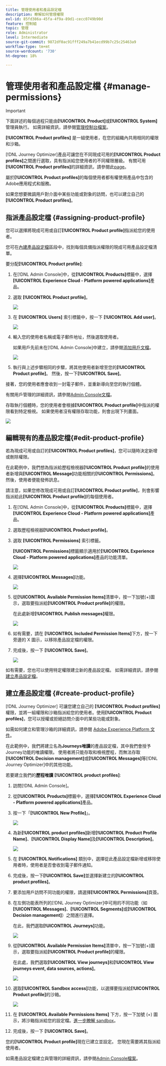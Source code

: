 ```yaml
---
title: 管理使用者和產品設定檔
description: 瞭解如何管理權限
exl-id: 85fd386a-45fa-4f9a-89d1-cecc0749b90d
feature: 控制組
topic: 管理
role: Administrator
level: Intermediate
source-git-commit: 9872df0ac91fff249a7b41ecd99b7c25c25463a9
workflow-type: tm+mt
source-wordcount: '730'
ht-degree: 18%

---
```


# 管理使用者和產品設定檔 {#manage-permissions}

>[!IMPORTANT]
>
> 下面詳述的每個過程只能由&#x200B;**[!UICONTROL Product]**&#x200B;或&#x200B;**[!UICONTROL System]**&#x200B;管理員執行。 如需詳細資訊，請參閱[管理控制台檔案](https://helpx.adobe.com/enterprise/admin-guide.html/enterprise/using/admin-roles.ug.html)。

**[!UICONTROL Product profiles]** 是一組使用者，在您的組織內共用相同的權限和沙箱。

[!DNL Journey Optimizer]產品可讓您在不同現成可用的&#x200B;**[!UICONTROL Product profiles]**&#x200B;之間進行選取，具有指派給您使用者的不同權限層級。 有關可用&#x200B;**[!UICONTROL Product profiles]**&#x200B;的詳細資訊，請參閱此[page](ootb-product-profiles.md)。

屬於&#x200B;**[!UICONTROL Product profiles]**&#x200B;的每個使用者都有權使用產品中包含的Adobe應用程式和服務。

如果您想要微調用戶對介面中某些功能或對象的訪問，也可以建立自己的&#x200B;**[!UICONTROL Product profiles]**。

## 指派產品設定檔 {#assigning-product-profile}

您可以選擇將現成可用或自訂&#x200B;**[!UICONTROL Product profile]**&#x200B;指派給您的使用者。

您可在[內建產品設定檔](ootb-product-profiles.md)區段中，找到每個具備指派權限的現成可用產品設定檔清單。

要分配&#x200B;**[!UICONTROL Product profile]**:

1. 在[!DNL Admin Console]中，從&#x200B;**[!UICONTROL Products]**&#x200B;標籤中，選擇&#x200B;**[!UICONTROL Experience Cloud - Platform powered applications]**&#x200B;產品。

1. 選取 **[!UICONTROL Product profile]**。

   ![](../assets/access_control_2.png)

1. 在 **[!UICONTROL Users]** 索引標籤中，按一下 **[!UICONTROL Add user]**。

   ![](../assets/access_control_3.png)

1. 輸入您的使用者名稱或電子郵件地址，然後選取使用者。

   如果用戶先前未在[!DNL Admin Console]中建立，請參閱[添加用戶文檔](https://helpx.adobe.com/enterprise/admin-guide.html/enterprise/using/manage-users-individually.ug.html#add-users)。

   ![](../assets/access_control_4.png)

1. 執行與上述步驟相同的步驟，將其他使用者新增至您的&#x200B;**[!UICONTROL Product profile]**。 然後，按一下&#x200B;**[!UICONTROL Save]**。

接著，您的使用者應會收到一封電子郵件，並重新導向至您的執行個體。

有關用戶管理的詳細資訊，請參閱[Admin Console文檔](https://helpx.adobe.com/enterprise/admin-guide.html/enterprise/using/manage-users-individually.ug.html)。

存取執行個體時，您的使用者會根據&#x200B;**[!UICONTROL Product profile]**&#x200B;中指派的權限看到特定檢視。 如果使用者沒有權限存取功能，則會出現下列畫面。

![](../assets/access_control_1.png)

## 編輯現有的產品設定檔{#edit-product-profile}

若為現成可用或自訂的&#x200B;**[!UICONTROL Product profiles]**，您可以隨時決定新增或刪除權限。

在此範例中，我們想為指派給歷程檢視器&#x200B;**[!UICONTROL Product profile]**&#x200B;的使用者新增與&#x200B;**[!UICONTROL Message]**&#x200B;功能相關的&#x200B;**[!UICONTROL Permissions]**。 然後，使用者便能發佈訊息。

請注意，如果您修改現成可用或自訂&#x200B;**[!UICONTROL Product profile]**，則會影響指派給此&#x200B;**[!UICONTROL Product profile]**&#x200B;的每個使用者。

1. 在[!DNL Admin Console]中，從&#x200B;**[!UICONTROL Products]**&#x200B;標籤中，選擇&#x200B;**[!UICONTROL Experience Cloud - Platform powered applications]**&#x200B;產品。

1. 選取歷程檢視器&#x200B;**[!UICONTROL Product profile]**。

1. 選取 **[!UICONTROL Permissions]** 索引標籤。

   **[!UICONTROL Permissions]**&#x200B;標籤顯示適用於&#x200B;**[!UICONTROL Experience Cloud - Platform powered applications]**&#x200B;產品的功能清單。

   ![](../assets/access_control_5.png)

1. 選擇&#x200B;**[!UICONTROL Messages]**&#x200B;功能。

   ![](../assets/access_control_6.png)

1. 從&#x200B;**[!UICONTROL Available Permission Items]**&#x200B;清單中，按一下加號(+)圖示，選取要指派給&#x200B;**[!UICONTROL Product profile]**&#x200B;的權限。

   在此處新增&#x200B;**[!UICONTROL Publish messages]**&#x200B;權限。

   ![](../assets/access_control_7.png)

1. 如有需要，請在 **[!UICONTROL Included Permission Items]**&#x200B;下方，按一下旁邊的 X 圖示，以移除產品設定檔的權限。

1. 完成後，按一下 **[!UICONTROL Save]**。

   ![](../assets/access_control_8.png)

如有需要，您也可以使用特定權限建立新的產品設定檔。 如需詳細資訊，請參閱[建立產品設定檔](#create-product-profile)。

## 建立產品設定檔 {#create-product-profile}

[!DNL Journey Optimizer] 可讓您建立自己的 **[!UICONTROL Product profiles]** 權限，並將一組權限和沙箱指派給您的使用者。使用&#x200B;**[!UICONTROL Product profiles]**，您可以授權或拒絕訪問介面中的某些功能或對象。

如需如何建立和管理沙箱的詳細資訊，請參閱 [Adobe Experience Platform 文件](https://experienceleague.adobe.com/docs/experience-platform/sandbox/ui/user-guide.html?lang=zh-Hant)。

在此範例中，我們將建立名為&#x200B;**Journeys唯讀**&#x200B;的產品設定檔，其中我們會授予Journey功能的唯讀權限。 使用者將只能存取和檢視歷程，而無法存取&#x200B;**[!UICONTROL Decision management]**&#x200B;或&#x200B;**[!UICONTROL Messages]**&#x200B;等[!DNL Journey Optimizer]中的其他功能。

若要建立我們的&#x200B;**歷程唯讀** **[!UICONTROL product profiles]**:

1. 訪問[!DNL Admin Console]。

1. 從&#x200B;**[!UICONTROL Products]**&#x200B;標籤中，選擇&#x200B;**[!UICONTROL Experience Cloud - Platform powered applications]**&#x200B;產品。

1. 按一下「**[!UICONTROL New Profile]**」。

   ![](../assets/access_control_9.png)

1. 為新&#x200B;**[!UICONTROL product profiles]**&#x200B;新增&#x200B;**[!UICONTROL Product Profile Name]**、**[!UICONTROL Display Name]**&#x200B;及&#x200B;**[!UICONTROL Description]**。

   ![](../assets/access_control_10.png)

1. 在 **[!UICONTROL Notifications]** 類別中，選擇從此產品設定檔新增或移除使用者時，使用者是否會收到電子郵件通知。

1. 完成後，按一下&#x200B;**[!UICONTROL Save]**&#x200B;並選擇新建立的&#x200B;**[!UICONTROL product profiles]**。

1. 要添加用戶訪問不同功能的權限，請選擇&#x200B;**[!UICONTROL Permissions]**&#x200B;頁簽。

1. 在左側功能表所列的[!DNL Journey Optimizer]中可用的不同功能（如&#x200B;**[!UICONTROL Messages]**、**[!UICONTROL Segments]**&#x200B;或&#x200B;**[!UICONTROL Decision management]**）之間進行選擇。

   在此，我們選取&#x200B;**[!UICONTROL Journeys]**&#x200B;功能。

   ![](../assets/access_control_11.png)

1. 從&#x200B;**[!UICONTROL Available Permission Items]**&#x200B;清單中，按一下加號(+)圖示，選取要指派給&#x200B;**[!UICONTROL Product profile]**&#x200B;的權限。

   在此處，我們選取&#x200B;**[!UICONTROL View journeys]**&#x200B;和&#x200B;**[!UICONTROL View journeys event, data sources, actions]**。

   ![](../assets/access_control_12.png)

1. 選取&#x200B;**[!UICONTROL Sandbox access]**&#x200B;功能，以選擇要指派給&#x200B;**[!UICONTROL Product profile]**&#x200B;的沙箱。

   ![](../assets/access_control_13.png)

1. 在 **[!UICONTROL Available Permissions Items]** 下方，按一下加號 (+) 圖示，將沙箱指派給您的設定檔。[進一步瞭解 sandbox](https://experienceleague.adobe.com/docs/experience-platform/sandbox/home.html?lang=zh-Hant)。

1. 完成後，按一下 **[!UICONTROL Save]**。

您的&#x200B;**[!UICONTROL Product profile]**&#x200B;現在已建立並設定。 您現在需要將其指派給使用者。

如需產品設定檔建立與管理的詳細資訊，請參閱[Admin Console檔案](https://helpx.adobe.com/enterprise/admin-guide.html/enterprise/using/manage-product-profiles.ug.html)。
